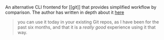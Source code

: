 An alternative CLI frontend for [[git]] that provides simplified workflow by comparison. The author has written in depth about it [here](https://v5.chriskrycho.com/essays/jj-init/)

> you can use it today in your existing Git repos, as I have been for the past six months, and that it is a _really good_ experience using it that way.



